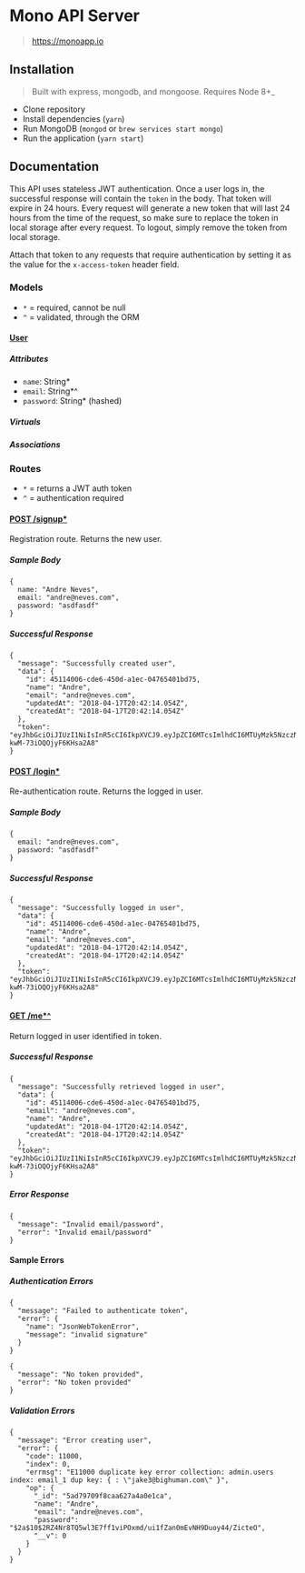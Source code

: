 # Mono API Server
> https://monoapp.io

## Installation

> Built with express, mongodb, and mongoose. Requires Node 8+_

- Clone repository
- Install dependencies (`yarn`)
- Run MongoDB (`mongod` or `brew services start mongo`)
- Run the application (`yarn start`)

## Documentation

This API uses stateless JWT authentication. Once a user logs in, the successful response will contain the `token` in the body. That token will expire in 24 hours. Every request will generate a new token that will last 24 hours from the time of the request, so make sure to replace the token in local storage after every request. To logout, simply remove the token from local storage.

Attach that token to any requests that require authentication by setting it as the value for the `x-access-token` header field.

### Models

- `*` = required, cannot be null
- `^` = validated, through the ORM

#### [User](/api/models/user.js)

##### Attributes

- `name`: String*
- `email`: String*^
- `password`: String* (hashed)

##### Virtuals

##### Associations

### Routes

- `*` = returns a JWT auth token
- `^` = authentication required

#### [POST /signup*](/api/controllers/user-controller.js)

Registration route. Returns the new user.

##### Sample Body

```
{
  name: "Andre Neves",
  email: "andre@neves.com",
  password: "asdfasdf"
}
```

##### Successful Response

```
{
  "message": "Successfully created user",
  "data": {
    "id": 45114006-cde6-450d-a1ec-04765401bd75,
    "name": "Andre",
    "email": "andre@neves.com",
    "updatedAt": "2018-04-17T20:42:14.054Z",
    "createdAt": "2018-04-17T20:42:14.054Z"
  },
  "token": "eyJhbGciOiJIUzI1NiIsInR5cCI6IkpXVCJ9.eyJpZCI6MTcsImlhdCI6MTUyMzk5NzczNCwiZXhwIjoxNTI0MDg0MTM0fQ.SXTDc9hrbc7R3qEkfParG-kwM-73iOQOjyF6KHsa2A8"
}
```

#### [POST /login*](/api/controllers/user-controller.js)

Re-authentication route. Returns the logged in user.

##### Sample Body

```
{
  email: "andre@neves.com",
  password: "asdfasdf"
}
```

##### Successful Response

```
{
  "message": "Successfully logged in user",
  "data": {
    "id": 45114006-cde6-450d-a1ec-04765401bd75,
    "name": "Andre",
    "email": "andre@neves.com",
    "updatedAt": "2018-04-17T20:42:14.054Z",
    "createdAt": "2018-04-17T20:42:14.054Z"
  },
  "token": "eyJhbGciOiJIUzI1NiIsInR5cCI6IkpXVCJ9.eyJpZCI6MTcsImlhdCI6MTUyMzk5NzczNCwiZXhwIjoxNTI0MDg0MTM0fQ.SXTDc9hrbc7R3qEkfParG-kwM-73iOQOjyF6KHsa2A8"
}
```

#### [GET /me*^](/api/controllers/me-controller.js)

Return logged in user identified in token.

##### Successful Response

```
{
  "message": "Successfully retrieved logged in user",
  "data": {
    "id": 45114006-cde6-450d-a1ec-04765401bd75,
    "email": "andre@neves.com",
    "name": "Andre",
    "updatedAt": "2018-04-17T20:42:14.054Z",
    "createdAt": "2018-04-17T20:42:14.054Z"
  },
  "token": "eyJhbGciOiJIUzI1NiIsInR5cCI6IkpXVCJ9.eyJpZCI6MTcsImlhdCI6MTUyMzk5NzczNCwiZXhwIjoxNTI0MDg0MTM0fQ.SXTDc9hrbc7R3qEkfParG-kwM-73iOQOjyF6KHsa2A8"
}
```

##### Error Response

```
{
  "message": "Invalid email/password",
  "error": "Invalid email/password"
}
```

#### Sample Errors

##### Authentication Errors

```
{
  "message": "Failed to authenticate token",
  "error": {
    "name": "JsonWebTokenError",
    "message": "invalid signature"
  }
}
```

```
{
  "message": "No token provided",
  "error": "No token provided"
}
```

##### Validation Errors

```
{
  "message": "Error creating user",
  "error": {
    "code": 11000,
    "index": 0,
    "errmsg": "E11000 duplicate key error collection: admin.users index: email_1 dup key: { : \"jake3@bighuman.com\" }",
    "op": {
      "_id": "5ad79709f8caa627a4a0e1ca",
      "name": "Andre",
      "email": "andre@neves.com",
      "password": "$2a$10$2RZ4Nr8TQ5wl3E7ff1viPOxmd/ui1fZan0mEvNH9Duoy44/ZicteO",
      "__v": 0
    }
  }
}
```
